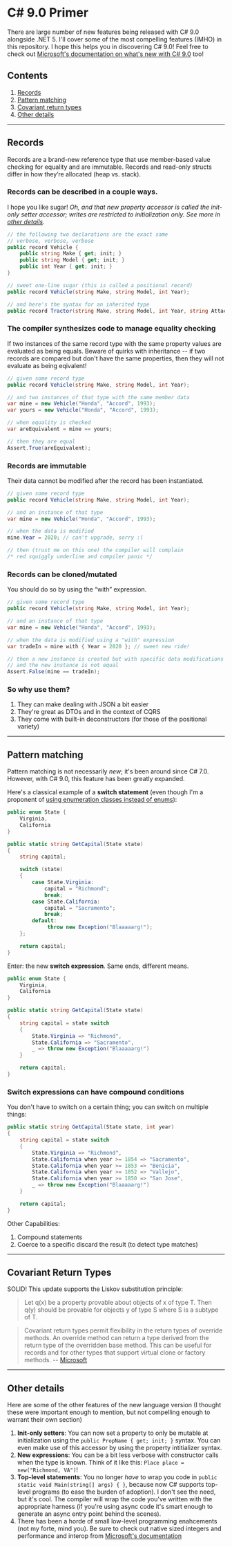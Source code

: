 # C# 9.0 Primer

There are large number of new features being released with C# 9.0 alongside .NET 5.  I'll cover some of the most compelling features (IMHO) in this repository.  I hope this helps you in discovering C# 9.0! Feel free to check out [Microsoft's documentation on what's new with C# 9.0](https://docs.microsoft.com/en-us/dotnet/csharp/whats-new/csharp-9) too!

## Contents
1. [Records](#records)
1. [Pattern matching](#pattern-matching)
1. [Covariant return types](#covariant-return-types)
1. [Other details](#other-details)

---

## Records
Records are a brand-new reference type that use member-based value checking for equality and are immutable.  Records and read-only structs differ in how they’re allocated (heap vs. stack).

### Records can be described in a couple ways.  
I hope you like sugar!  *Oh, and that new property accessor is called the init-only setter accessor; writes are restricted to initialization only.  See more in [other details](#other-details).*
```csharp
// the following two declarations are the exact same
// verbose, verbose, verbose
public record Vehicle {
    public string Make { get; init; }
    public string Model { get; init; }
    public int Year { get; init; }
}

// sweet one-line sugar (this is called a positional record)
public record Vehicle(string Make, string Model, int Year);

// and here's the syntax for an inherited type
public record Tractor(string Make, string Model, int Year, string Attachment) : Vehicle(Make, Model, Year);
```

### The compiler synthesizes code to manage equality checking
If two instances of the same record type with the same property values are evaluated as being equals.  Beware of quirks with inheritance -- if two records are compared but don't have the same properties, then they will not evaluate as being eqivalent!  
```csharp
// given some record type
public record Vehicle(string Make, string Model, int Year);

// and two instances of that type with the same member data
var mine = new Vehicle("Honda", "Accord", 1993);
var yours = new Vehicle("Honda", "Accord", 1993);

// when equality is checked
var areEquivalent = mine == yours;

// then they are equal
Assert.True(areEquivalent);
```

### Records are immutable
Their data cannot be modified after the record has been instantiated.
```csharp
// given some record type
public record Vehicle(string Make, string Model, int Year);

// and an instance of that type
var mine = new Vehicle("Honda", "Accord", 1993);

// when the data is modified
mine.Year = 2020; // can't upgrade, sorry :(

// then (trust me on this one) the compiler will complain
/* red squiggly underline and compiler panic */
```

### Records can be cloned/mutated 
You should do so by using the “with” expression.
```csharp
// given some record type
public record Vehicle(string Make, string Model, int Year);

// and an instance of that type
var mine = new Vehicle("Honda", "Accord", 1993);

// when the data is modified using a "with" expression
var tradeIn = mine with { Year = 2020 }; // sweet new ride!

// then a new instance is created but with specific data modifications
// and the new instance is not equal
Assert.False(mine == tradeIn);
```

### So why use them?
1. They can make dealing with JSON a bit easier 
1. They're great as DTOs and in the context of CQRS
1. They come with built-in deconstructors (for those of the positional variety)

---

## Pattern matching
Pattern matching is not necessarily *new*; it's been around since C# 7.0.  However, with C# 9.0, this feature has been greatly expanded.  

Here's a classical example of a **switch statement** (even though I'm a proponent of [using enumeration classes instead of enums](https://docs.microsoft.com/en-us/dotnet/architecture/microservices/microservice-ddd-cqrs-patterns/enumeration-classes-over-enum-types)):
```csharp
public enum State {
    Virginia,
    California
}

public static string GetCapital(State state)
{
    string capital;

    switch (state)
    {
        case State.Virginia:
            capital = "Richmond";
            break;
        case State.California:
            capital = "Sacramento";
            break;
        default:
             throw new Exception("Blaaaaarg!");
    };

    return capital;
}
```

Enter: the new **switch expression**.  Same ends, different means.
```csharp
public enum State {
    Virginia,
    California
}

public static string GetCapital(State state)
{
    string capital = state switch 
    {
        State.Virginia => "Richmond",
        State.California => "Sacramento",
        _ => throw new Exception("Blaaaaarg!")
    }

    return capital;
}
```

### Switch expressions can have compound conditions
You don't have to switch on a certain thing; you can switch on multiple things:
```csharp
public static string GetCapital(State state, int year)
{
    string capital = state switch 
    {
        State.Virginia => "Richmond",
        State.California when year >= 1854 => "Sacramento",
        State.California when year >= 1853 => "Benicia",
        State.California when year >= 1852 => "Vallejo",
        State.California when year >= 1850 => "San Jose",
        _ => throw new Exception("Blaaaaarg!")
    }

    return capital;
}
```

Other Capabilities:
1. Compound statements
1. Coerce to a specific discard the result (to detect type matches)

---

## Covariant Return Types
SOLID!  This update supports the Liskov substitution principle:
> Let q(x) be a property provable about objects of x of type T. Then q(y) should be provable for objects y of type S where S is a subtype of T.

> Covariant return types permit flexibility in the return types of override methods. An override method can return a type derived from the return type of the overridden base method. This can be useful for records and for other types that support virtual clone or factory methods. -- [Microsoft](https://docs.microsoft.com/en-us/dotnet/csharp/whats-new/csharp-9)

---

## Other details
Here are some of the other features of the new language version (I thought these were important enough to mention, but not compelling enough to warrant their own section)

1. **Init-only setters**: You can now set a property to only be mutable at initialization using the `public PropName { get; init; }` syntax.  You can even make use of this accessor by using the property intitializer syntax.
1. **New expressions**: You can be a bit less verbose with constructor calls when the type is known.  Think of it like this: `Place place = new("Richmond, VA")`!
1. **Top-level statements**: You no longer *have* to wrap you code in ```public static void Main(string[] args) { }```, because now C# supports top-level programs (to ease the burden of adoption).  I don't see the need, but it's cool.  The compiler will wrap the code you've written with the appropriate harness (if you're using async code it's smart enough to generate an async entry point behind the scenes).
1. There has been a horde of small low-level programming enahcements (not my forte, mind you). Be sure to check out native sized integers and performance and interop from [Microsoft's documentation](https://docs.microsoft.com/en-us/dotnet/csharp/whats-new/csharp-9) 
